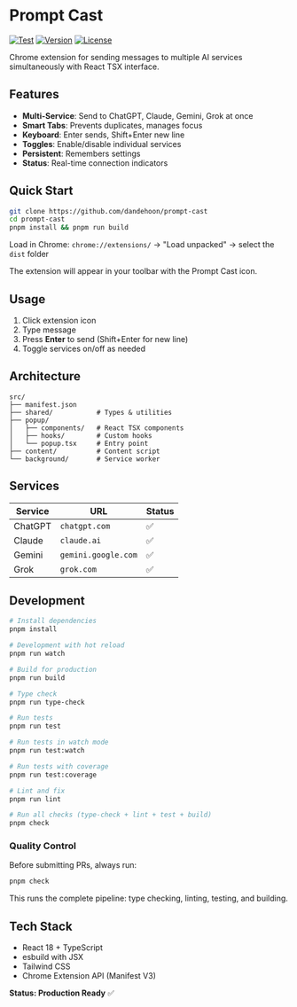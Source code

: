 # Prompt Cast

[![Test](https://github.com/dandehoon/prompt-cast/actions/workflows/test.yml/badge.svg)](https://github.com/dandehoon/prompt-cast/actions/workflows/test.yml)
[![Version](https://img.shields.io/github/v/release/dandehoon/prompt-cast)](https://github.com/dandehoon/prompt-cast/releases)
[![License](https://img.shields.io/github/license/dandehoon/prompt-cast)](LICENSE)

Chrome extension for sending messages to multiple AI services simultaneously with React TSX interface.

## Features

- **Multi-Service**: Send to ChatGPT, Claude, Gemini, Grok at once
- **Smart Tabs**: Prevents duplicates, manages focus
- **Keyboard**: Enter sends, Shift+Enter new line
- **Toggles**: Enable/disable individual services
- **Persistent**: Remembers settings
- **Status**: Real-time connection indicators

## Quick Start

```bash
git clone https://github.com/dandehoon/prompt-cast
cd prompt-cast
pnpm install && pnpm run build
```

Load in Chrome: `chrome://extensions/` → "Load unpacked" → select the `dist` folder

The extension will appear in your toolbar with the Prompt Cast icon.

## Usage

1. Click extension icon
2. Type message
3. Press **Enter** to send (Shift+Enter for new line)
4. Toggle services on/off as needed

## Architecture

```
src/
├── manifest.json
├── shared/           # Types & utilities
├── popup/
│   ├── components/   # React TSX components
│   ├── hooks/        # Custom hooks
│   └── popup.tsx     # Entry point
├── content/          # Content script
└── background/       # Service worker
```

## Services

| Service | URL                 | Status |
| ------- | ------------------- | ------ |
| ChatGPT | `chatgpt.com`       | ✅     |
| Claude  | `claude.ai`         | ✅     |
| Gemini  | `gemini.google.com` | ✅     |
| Grok    | `grok.com`          | ✅     |

## Development

```bash
# Install dependencies
pnpm install

# Development with hot reload
pnpm run watch

# Build for production
pnpm run build

# Type check
pnpm run type-check

# Run tests
pnpm run test

# Run tests in watch mode
pnpm run test:watch

# Run tests with coverage
pnpm run test:coverage

# Lint and fix
pnpm run lint

# Run all checks (type-check + lint + test + build)
pnpm check
```

### Quality Control

Before submitting PRs, always run:

```bash
pnpm check
```

This runs the complete pipeline: type checking, linting, testing, and building.

## Tech Stack

- React 18 + TypeScript
- esbuild with JSX
- Tailwind CSS
- Chrome Extension API (Manifest V3)

**Status: Production Ready** ✅
